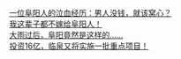   
[一位阜阳人的泣血经历：男人没钱，就该窝心？](http://www.dianyue.me/archives/934/il0140wivvd68udw/)  
[我这辈子都不嫁给阜阳人！](http://www.dianyue.me/archives/971/lya0i0g29i09qaw8/)  
[大雨过后，阜阳竟然是这样的......](http://www.dianyue.me/archives/518/6xdm15husn6fq7na/)  
[投资16亿，临泉又将实施一批重点项目！](http://www.dianyue.me/archives/629/h787rbxureiigt6h/)